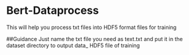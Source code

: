 # Bert-Dataprocess
This will help you process txt files into HDF5 format files for training

##Guidance
Just name the txt file you need as text.txt and put it in the dataset directory to output data_ HDF5 file of training
